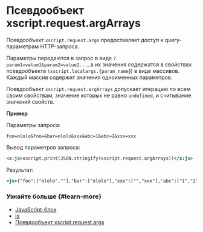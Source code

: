 # Псевдообъект xscript.request.argArrays

Псевдообъект `xscript.request.args` предоставляет доступ к query-параметрам HTTP-запроса.

Параметры передаются в запрос в виде `?param1=value1&param2=value2...`, а их значения содержатся в свойствах псевдообъекта `(xscript.localargs.{param_name`}) в виде массивов. Каждый массив содержит значения одноименных параметров.

Псевдообъект `xscript.request.argArrays` допускает итерацию по всем своим свойствам, значение которых не равно `undefined`, и считывание значений свойств.

**Пример**

Параметры запроса:

```httpget
foo=ololo&foo=&bar=ololo&xxx&abc=1&abc=2&xxx=xxx 
```

Вывод параметров запроса:

```xml
<x:js>xscript.print(JSON.stringify(xscript.request.argArrays))</x:js>
```

Результат:

```xml
<js>{"foo":["ololo",""],"bar":["ololo"],"xxx":["","xxx"],"abc":["1","2"]}</js>
```

### Узнайте больше {#learn-more}
* [JavaScript-блок](../concepts/block-js-ov.md)
* [js](../reference/js.md)
* [Псевдообъект xscript.request.args](../appendices/block-js-xscript-request-args-object.md)